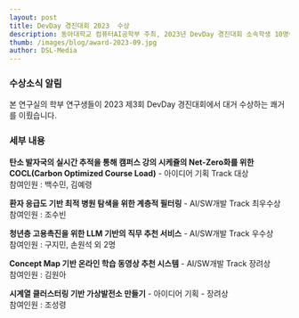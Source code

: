 ```yaml
---
layout: post
title: DevDay 경진대회 2023  수상
description: 동아대학교 컴퓨터AI공학부 주최, 2023년 DevDay 경진대회 소속학생 10명이 수상
thumb: /images/blog/award-2023-09.jpg
author: DSL-Media
---
```


### 수상소식 알림

본 연구실의 학부 연구생들이 2023 제3회 DevDay 경진대회에서 대거 수상하는 쾌거를 이뤘습니다.     

### 세부 내용

**탄소 발자국의 실시간 추적을 통해 캠퍼스 강의 시케쥴의 Net-Zero화를 위한 COCL(Carbon Optimized Course Load)** - 아이디어 기획 Track 대상  
참여인원 : 백수민, 김예령 

**환자 응급도 기반 최적 병원 탐색을 위한 계층적 필터링**  - AI/SW개발 Track 최우수상  
참여인원 : 조수빈
 
**청년층 고용촉진을 위한 LLM 기반의 직무 추천 서비스** - AI/SW개발 Track 우수상  
참여인원 : 구지민, 손원석 외 2명

**Concept Map 기반 온라인 학습 동영상 추천 시스템** - AI/SW개발 Track 장려상  
참여인원 : 김원아

**시계열 클러스터링 기반 가상발전소 만들기** - 아이디어 기획 - 장려상  
참여인원 : 조성령
